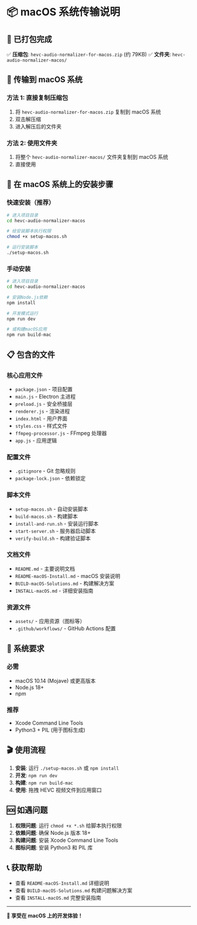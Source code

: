 # 📦 macOS 系统传输说明

## 🎯 已打包完成

✅ **压缩包**: `hevc-audio-normalizer-for-macos.zip` (约 79KB)
✅ **文件夹**: `hevc-audio-normalizer-macos/`

## 🚀 传输到 macOS 系统

### 方法 1: 直接复制压缩包

1. 将 `hevc-audio-normalizer-for-macos.zip` 复制到 macOS 系统
2. 双击解压缩
3. 进入解压后的文件夹

### 方法 2: 使用文件夹

1. 将整个 `hevc-audio-normalizer-macos/` 文件夹复制到 macOS 系统
2. 直接使用

## 🍎 在 macOS 系统上的安装步骤

### 快速安装（推荐）

```bash
# 进入项目目录
cd hevc-audio-normalizer-macos

# 给安装脚本执行权限
chmod +x setup-macos.sh

# 运行安装脚本
./setup-macos.sh
```

### 手动安装

```bash
# 进入项目目录
cd hevc-audio-normalizer-macos

# 安装Node.js依赖
npm install

# 开发模式运行
npm run dev

# 或构建macOS应用
npm run build-mac
```

## 📋 包含的文件

### 核心应用文件

- `package.json` - 项目配置
- `main.js` - Electron 主进程
- `preload.js` - 安全桥接层
- `renderer.js` - 渲染进程
- `index.html` - 用户界面
- `styles.css` - 样式文件
- `ffmpeg-processor.js` - FFmpeg 处理器
- `app.js` - 应用逻辑

### 配置文件

- `.gitignore` - Git 忽略规则
- `package-lock.json` - 依赖锁定

### 脚本文件

- `setup-macos.sh` - 自动安装脚本
- `build-macos.sh` - 构建脚本
- `install-and-run.sh` - 安装运行脚本
- `start-server.sh` - 服务器启动脚本
- `verify-build.sh` - 构建验证脚本

### 文档文件

- `README.md` - 主要说明文档
- `README-macOS-Install.md` - macOS 安装说明
- `BUILD-macOS-Solutions.md` - 构建解决方案
- `INSTALL-macOS.md` - 详细安装指南

### 资源文件

- `assets/` - 应用资源（图标等）
- `.github/workflows/` - GitHub Actions 配置

## 🔧 系统要求

### 必需

- macOS 10.14 (Mojave) 或更高版本
- Node.js 18+
- npm

### 推荐

- Xcode Command Line Tools
- Python3 + PIL (用于图标生成)

## 🎬 使用流程

1. **安装**: 运行 `./setup-macos.sh` 或 `npm install`
2. **开发**: `npm run dev`
3. **构建**: `npm run build-mac`
4. **使用**: 拖拽 HEVC 视频文件到应用窗口

## 🆘 如遇问题

1. **权限问题**: 运行 `chmod +x *.sh` 给脚本执行权限
2. **依赖问题**: 确保 Node.js 版本 18+
3. **构建问题**: 安装 Xcode Command Line Tools
4. **图标问题**: 安装 Python3 和 PIL 库

## 📞 获取帮助

- 查看 `README-macOS-Install.md` 详细说明
- 查看 `BUILD-macOS-Solutions.md` 构建问题解决方案
- 查看 `INSTALL-macOS.md` 完整安装指南

---

**🎉 享受在 macOS 上的开发体验！**
